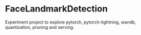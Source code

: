 # FaceLandmarkDetection
Experiment project to explore pytorch, pytorch-lightning, wandb, quantization, pruning and serving.
